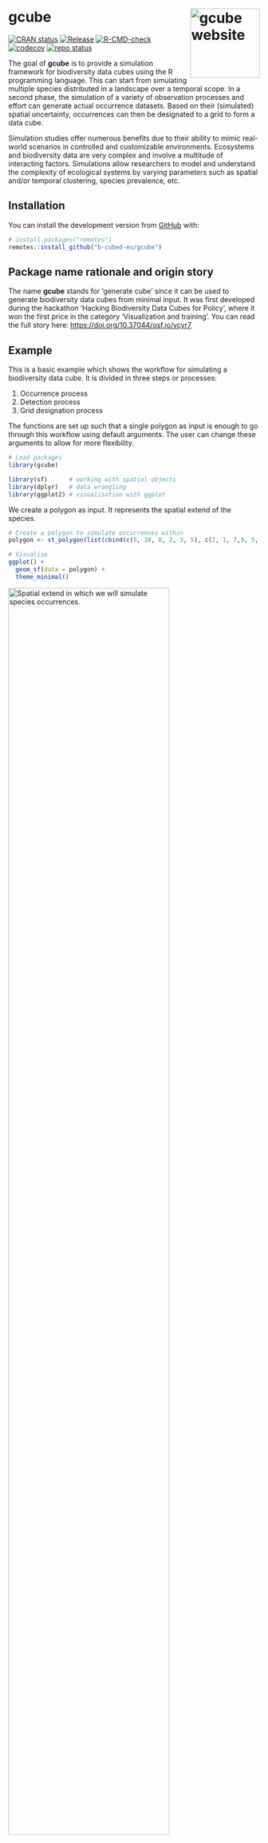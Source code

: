 
<!-- README.md is generated from README.Rmd. Please edit that file -->

# gcube <a href="https://b-cubed-eu.github.io/gcube/"><img src="man/figures/logo.png" align="right" height="139" alt="gcube website" /></a>

<!-- badges: start -->

[![CRAN
status](https://www.r-pkg.org/badges/version/gcube)](https://CRAN.R-project.org/package=gcube)
[![Release](https://img.shields.io/github/release/b-cubed-eu/gcube.svg)](https://github.com/b-cubed-eu/gcube/releases)
[![R-CMD-check](https://github.com/b-cubed-eu/gcube/actions/workflows/check_on_different_r_os.yml/badge.svg)](https://github.com/b-cubed-eu/gcube/actions/workflows/check_on_different_r_os.yml)
[![codecov](https://codecov.io/gh/b-cubed-eu/gcube/branch/main/graph/badge.svg)](https://app.codecov.io/gh/b-cubed-eu/gcube/)
[![repo
status](https://www.repostatus.org/badges/latest/active.svg)](https://www.repostatus.org/#active)

<!-- badges: end -->

The goal of **gcube** is to provide a simulation framework for
biodiversity data cubes using the R programming language. This can start
from simulating multiple species distributed in a landscape over a
temporal scope. In a second phase, the simulation of a variety of
observation processes and effort can generate actual occurrence
datasets. Based on their (simulated) spatial uncertainty, occurrences
can then be designated to a grid to form a data cube.

Simulation studies offer numerous benefits due to their ability to mimic
real-world scenarios in controlled and customizable environments.
Ecosystems and biodiversity data are very complex and involve a
multitude of interacting factors. Simulations allow researchers to model
and understand the complexity of ecological systems by varying
parameters such as spatial and/or temporal clustering, species
prevalence, etc.

## Installation

You can install the development version from
[GitHub](https://github.com/) with:

``` r
# install.packages("remotes")
remotes::install_github("b-cubed-eu/gcube")
```

## Package name rationale and origin story

The name **gcube** stands for ‘generate cube’ since it can be used to
generate biodiversity data cubes from minimal input. It was first
developed during the hackathon ‘Hacking Biodiversity Data Cubes for
Policy’, where it won the first price in the category ‘Visualization and
training’. You can read the full story here:
<https://doi.org/10.37044/osf.io/vcyr7>

## Example

This is a basic example which shows the workflow for simulating a
biodiversity data cube. It is divided in three steps or processes:

1.  Occurrence process
2.  Detection process
3.  Grid designation process

The functions are set up such that a single polygon as input is enough
to go through this workflow using default arguments. The user can change
these arguments to allow for more flexibility.

``` r
# Load packages
library(gcube)

library(sf)      # working with spatial objects
library(dplyr)   # data wrangling
library(ggplot2) # visualisation with ggplot
```

We create a polygon as input. It represents the spatial extend of the
species.

``` r
# Create a polygon to simulate occurrences within
polygon <- st_polygon(list(cbind(c(5, 10, 8, 2, 3, 5), c(2, 1, 7,9, 5, 2))))

# Visualise
ggplot() + 
  geom_sf(data = polygon) +
  theme_minimal()
```

<img src="man/figures/readme-polygon-1.png" alt="Spatial extend in which we will simulate species occurrences." width="80%" />

### Occurrence process

We generate occurrence points within the polygon using the
`simulate_occurrences()` function. In this function, the user can
specify different levels of spatial clustering, and define the trend of
number of occurrences over time. The default is a random spatial pattern
and a single time point with `rpois(1, 50)` occurrences.

``` r
# Simulate occurrences within polygon
occurrences_df <- simulate_occurrences(
  species_range = polygon,
  initial_average_occurrences = 50,
  spatial_pattern = c("random", "clustered"),
  n_time_points = 1,
  seed = 123)
#> [using unconditional Gaussian simulation]

# Visualise
ggplot() + 
  geom_sf(data = polygon) +
  geom_sf(data = occurrences_df) +
  theme_minimal()
```

<img src="man/figures/readme-simulate-occurrences-1.png" alt="Spatial distribution of occurrences within the polygon." width="80%" />

### Detection process

In the second step we define the sampling process, based on the
detection probability of the species and the sampling bias. This is done
using the `sample_observations()` function. The default sampling bias is
`"no_bias"`, but bias can be added using a polygon or a grid as well.

``` r
# Detect occurrences
detections_df_raw <- sample_observations(
  occurrences = occurrences_df,
  detection_probability = 0.5,
  sampling_bias = c("no_bias", "polygon", "manual"),
  seed = 123)

# Visualise
ggplot() + 
  geom_sf(data = polygon) +
  geom_sf(data = detections_df_raw,
          aes(colour = sampling_status)) +
  theme_minimal()
```

<img src="man/figures/readme-detect-occurrences-1.png" alt="Spatial distribution of occurrences with indication of sampling status." width="80%" />

We select the detected occurrences and add an uncertainty to these
observations. This can be done using the `filter_observations()` and
`add_coordinate_uncertainty()` functions, respectively.

``` r
# Select detected occurrences only
detections_df <- filter_observations(
  observations_total = detections_df_raw)

# Add coordinate uncertainty
set.seed(123)
coord_uncertainty_vec <- rgamma(nrow(detections_df), shape = 2, rate = 6)
observations_df <- add_coordinate_uncertainty(
  observations = detections_df,
  coords_uncertainty_meters = coord_uncertainty_vec)

# Created and sf object with uncertainty circles to visualise
buffered_observations <- st_buffer(
  observations_df,
  observations_df$coordinateUncertaintyInMeters)

# Visualise
ggplot() + 
  geom_sf(data = polygon) +
  geom_sf(data = buffered_observations,
          fill = alpha("firebrick", 0.3)) +
  geom_sf(data = observations_df, colour = "firebrick") +
  theme_minimal()
```

<img src="man/figures/readme-uncertainty-occurrences-1.png" alt="Spatial distribution of detected occurrences with coordinate uncertainty." width="80%" />

### Grid designation process

Finally, observations are designated to a grid with `grid_designation()`
to create an occurrence cube. We create a grid over the spatial extend
using `sf::st_make_grid()`.

``` r
# Define a grid over spatial extend
grid_df <- st_make_grid(
    buffered_observations,
    square = TRUE,
    cellsize = c(1.2, 1.2)
  ) %>%
  st_sf() %>%
  mutate(intersect = as.vector(st_intersects(geometry, polygon,
                                             sparse = FALSE))) %>%
  dplyr::filter(intersect == TRUE) %>%
  dplyr::select(-"intersect")
```

To create an occurrence cube, `grid_designation()` will randomly take a
point within the uncertainty circle around the observations. These
points can be extracted by setting the argument `aggregate = FALSE`.

``` r
# Create occurrence cube
occurrence_cube_df <- grid_designation(
  observations = observations_df,
  grid = grid_df,
  seed = 123)

# Get sampled points within uncertainty circle
sampled_points <- grid_designation(
  observations = observations_df,
  grid = grid_df,
  aggregate = FALSE,
  seed = 123)

# Visualise grid designation
ggplot() +
  geom_sf(data = occurrence_cube_df, linewidth = 1) +
  geom_sf_text(data = occurrence_cube_df, aes(label = n)) +
  geom_sf(data = buffered_observations,
          fill = alpha("firebrick", 0.3)) +
  geom_sf(data = sampled_points, colour = "blue") +
  geom_sf(data = observations_df, colour = "firebrick") +
  labs(x = "", y = "", fill = "n") +
  theme_minimal()
```

<img src="man/figures/readme-grid-designation-1.png" alt="Distribution of random samples within uncertainty circle." width="80%" />

The output gives the number of observations per grid cell and minimal
coordinate uncertainty per grid cell.

``` r
# Visualise minimal coordinate uncertainty
ggplot() +
  geom_sf(data = occurrence_cube_df, aes(fill = min_coord_uncertainty),
          alpha = 0.5, linewidth = 1) +
  geom_sf_text(data = occurrence_cube_df, aes(label = n)) +
  scale_fill_continuous(type = "viridis") +
  labs(x = "", y = "") +
  theme_minimal()
```

<img src="man/figures/readme-visualise-designation-1.png" alt="Distribution of minimal coordinate uncertainty." width="80%" />

### Cubes for multiple species

Each cube simulation function mentioned earlier has a corresponding
mapping function. These mapping functions are designed to handle
operations for multiple species simultaneously by using the
`purrr::pmap()` function. Please consult the documentation for detailed
information on how these mapping functions are implemented.

| single species               | multiple species                 |
|------------------------------|----------------------------------|
| simulate_occurrences()       | map_simulate_occurrences()       |
| sample_observations()        | map_sample_observations()        |
| filter_observations()        | map_filter_observations()        |
| add_coordinate_uncertainty() | map_add_coordinate_uncertainty() |
| grid_designation()           | map_grid_designation()           |
